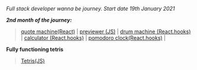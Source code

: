 *Full stack developer wanna be journey. Start date 19th January 2021*

***2nd month of the journey:***

  >[quote machine(React)](https://a331998513.github.io/practice/quote_machine/)  |
  >[previewer (JS)](https://a331998513.github.io/practice/previewer/)  |
  >[drum machine (React.hooks)](https://a331998513.github.io/practice/drum_machine/)  |
  >[calculator (React.hooks)](https://a331998513.github.io/practice/calculator/)  |
  >[pomodoro clock(React.hooks)](https://a331998513.github.io/practice/clock/)  |
  
**Fully functioning tetris**  
  >[Tetris(JS)](https://a331998513.github.io/practice/Tetris/)
